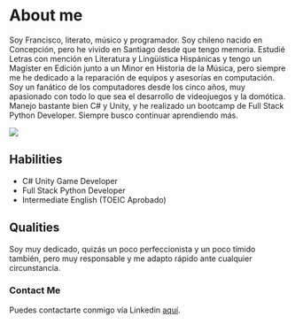 # About me
Soy Francisco, literato, músico y programador. Soy chileno nacido en Concepción, pero he vivido en Santiago desde que tengo memoria. Estudié Letras con mención en Literatura y Lingüística Hispánicas y tengo un Magíster en Edición junto a un Minor en Historia de la Música, pero siempre me he dedicado a la reparación de equipos y asesorías en computación. Soy un fanático de los computadores desde los cinco años, muy apasionado con todo lo que sea el desarrollo de videojuegos y la domótica. Manejo bastante bien C# y Unity, y he realizado un bootcamp de Full Stack Python Developer. Siempre busco continuar aprendiendo más.

![](https://media-exp1.licdn.com/dms/image/C4D03AQG-gO6VUMKw9g/profile-displayphoto-shrink_800_800/0/1651202843299?e=1656547200&v=beta&t=RGmQlCU89z46B_mT-McotODddPhsF2UVcIUEjm_KDhQ)
## Habilities
- C# Unity Game Developer
- Full Stack Python Developer
- Intermediate English (TOEIC Aprobado)

## Qualities
Soy muy dedicado, quizás un poco perfeccionista y un poco tímido también, pero muy responsable y me adapto rápido ante cualquier circunstancia. 
### Contact Me
Puedes contactarte conmigo vía Linkedin [aquí](https://www.linkedin.com/in/francisco-v-d%C3%ADaz-935917100/ "aquí").

